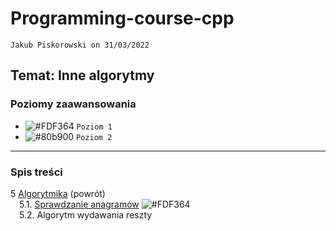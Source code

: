 # Programming-course-cpp

`Jakub Piskorowski on 31/03/2022`

## Temat: Inne algorytmy

### Poziomy zaawansowania

- ![#FDF364](https://via.placeholder.com/15/FDF364/000000?text=+) `Poziom 1`
- ![#80b900](https://via.placeholder.com/15/80b900/000000?text=+) `Poziom 2`

---

### Spis treści

5 [Algorytmika](../README.md) (powrót) \
&emsp;5.1. [Sprawdzanie anagramów](2-5-1-anagramy/README.md) ![#FDF364](https://via.placeholder.com/15/FDF364/000000?text=+) \
&emsp;5.2. Algorytm wydawania reszty
